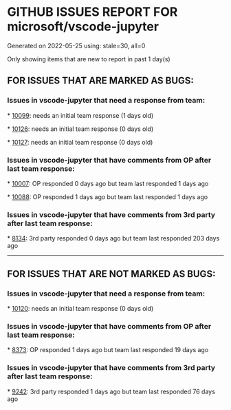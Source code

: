 
# GITHUB ISSUES REPORT FOR microsoft/vscode-jupyter


Generated on 2022-05-25 using: stale=30, all=0


Only showing items that are new to report in past 1 day(s)


## FOR ISSUES THAT ARE MARKED AS BUGS:


### Issues in vscode-jupyter that need a response from team:


\* [10099](https://github.com/microsoft/vscode-jupyter/issues/10099 "Jupyter cannot be used interactively in VSCode"): needs an initial team response (1 days old)

\* [10126](https://github.com/microsoft/vscode-jupyter/issues/10126 "Where is IntelliSense  in jupyter"): needs an initial team response (0 days old)

\* [10127](https://github.com/microsoft/vscode-jupyter/issues/10127 "Raw kernel process exited code: 3221226505"): needs an initial team response (0 days old)

### Issues in vscode-jupyter that have comments from OP after last team response:


\* [10007](https://github.com/microsoft/vscode-jupyter/issues/10007 "View in Data Viewer No Longer Working"): OP responded 0 days ago but team last responded 1 days ago

\* [10088](https://github.com/microsoft/vscode-jupyter/issues/10088 "the background color of inline figure out of control"): OP responded 1 days ago but team last responded 1 days ago

### Issues in vscode-jupyter that have comments from 3rd party after last team response:


\* [8134](https://github.com/microsoft/vscode-jupyter/issues/8134 "Failed to connect jupyterhub."): 3rd party responded 0 days ago but team last responded 203 days ago

---

## FOR ISSUES THAT ARE NOT MARKED AS BUGS:


### Issues in vscode-jupyter that need a response from team:


\* [10120](https://github.com/microsoft/vscode-jupyter/issues/10120 "Adopt the new notebook WorkspaceEdit api"): needs an initial team response (0 days old)

### Issues in vscode-jupyter that have comments from OP after last team response:


\* [8373](https://github.com/microsoft/vscode-jupyter/issues/8373 "Enhancement: Use python installed plotly.min.js instead of renderer."): OP responded 1 days ago but team last responded 19 days ago

### Issues in vscode-jupyter that have comments from 3rd party after last team response:


\* [9242](https://github.com/microsoft/vscode-jupyter/issues/9242 "Add &quot;Restart and run all&quot; command "): 3rd party responded 1 days ago but team last responded 76 days ago
